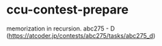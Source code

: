 # ccu-contest-prepare

memorization in recursion.
abc275 - D (https://atcoder.jp/contests/abc275/tasks/abc275_d)
